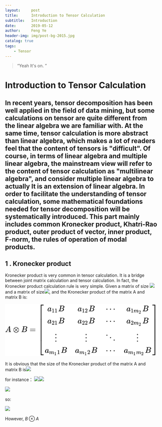 ```yaml
---
layout:     post
title:      Introduction to Tensor Calculation
subtitle:   Introduction
date:       2019-05-12
author:     Feng Ye
header-img: img/post-bg-2015.jpg
catalog: true
tags:
    - Tensor
---
```

> “Yeah It's on. ”

# Introduction to Tensor Calculation #

In recent years, tensor decomposition has been well applied in the field of data mining, but some calculations on tensor are quite different from the linear algebra we are familiar with. At the same time, tensor calculation is  more abstract than linear algebra, which makes a lot of readers feel that the content of tensors is "difficult". 
Of course, in terms of linear algebra and multiple linear algebra, the mainstream view will refer to the content of tensor calculation as "multilinear algebra", and consider multiple linear algebra to actually It is an extension of linear algebra. 
In order to facilitate the understanding of tensor calculation, some mathematical foundations needed for tensor decomposition will be systematically introduced. This part mainly includes common Kronecker product, Khatri-Rao product, outer product of vector, inner product, F-norm, the rules of operation of modal products.
<br>
----------

## 1 . Kronecker product

Kronecker product is very common in tensor calculation. It is a bridge between joint matrix calculation and tensor calculation. In fact, the Kronecker product calculation rule is very simple. Given a matrix of size ![](https://www.zhihu.com/equation?tex=m_1%5Ctimes+m_2)and a matrix of size![](https://www.zhihu.com/equation?tex=n_1%5Ctimes+n_2), and the Kronecker product of the matrix A and matrix B is:

![](/img/in-post/Introduction.assets/equation-1569596579451.svg)

It is obvious that the size of the Kronecker product of the matrix A and matrix B is![](https://www.zhihu.com/equation?tex=%5Cleft%28+m_1n_1+%5Cright%29+%5Ctimes+%5Cleft%28+m_2n_2+%5Cright%29+)

for instance：
![](https://www.zhihu.com/equation?tex=A%3D%5Cleft%5B+%5Cbegin%7Barray%7D%7Bcc%7D+1+%26+2+%5C%5C+3+%26+4+%5C%5C+%5Cend%7Barray%7D+%5Cright%5D)![](https://www.zhihu.com/equation?tex=B%3D%5Cleft%5B+%5Cbegin%7Barray%7D%7Bccc%7D+5+%26+6+%26+7%5C%5C+8+%26+9+%26+10+%5C%5C+%5Cend%7Barray%7D+%5Cright%5D)

![](https://www.zhihu.com/equation?tex=A%5Cotimes+B%3D%5Cleft%5B+%5Cbegin%7Barray%7D%7Bcc%7D+1%5Ctimes+%5Cleft%5B+%5Cbegin%7Barray%7D%7Bccc%7D+5+%26+6+%26+7%5C%5C+8+%26+9+%26+10%5C%5C+%5Cend%7Barray%7D+%5Cright%5D+%26+2%5Ctimes+%5Cleft%5B+%5Cbegin%7Barray%7D%7Bccc%7D+5+%26+6+%26+7%5C%5C+8+%26+9+%26+10%5C%5C+%5Cend%7Barray%7D+%5Cright%5D+%5C%5C+3%5Ctimes+%5Cleft%5B+%5Cbegin%7Barray%7D%7Bccc%7D+5+%26+6+%26+7%5C%5C+8+%26+9+%26+10%5C%5C+%5Cend%7Barray%7D+%5Cright%5D+%26+4%5Ctimes+%5Cleft%5B+%5Cbegin%7Barray%7D%7Bccc%7D+5+%26+6+%26+7%5C%5C+8+%26+9+%26+10%5C%5C+%5Cend%7Barray%7D+%5Cright%5D+%5C%5C+%5Cend%7Barray%7D+%5Cright%5D)

so:

![](https://www.zhihu.com/equation?tex=A%5Cotimes+B%3D%5Cleft%5B+%5Cbegin%7Barray%7D%7Bcccccc%7D+5+%26+6+%26+7+%26+10+%26+12+%26+14+%5C%5C+8+%26+9+%26+10+%26+16+%26+18+%26+20+%5C%5C+15+%26+18+%26+21+%26+20+%26+24+%26+28+%5C%5C+24+%26+27+%26+30+%26+32+%26+36+%26+40+%5C%5C+%5Cend%7Barray%7D+%5Cright%5D)

However, $B\otimes A$


